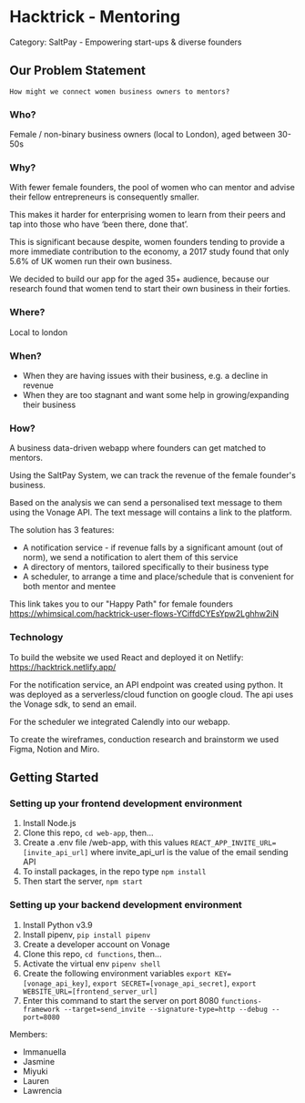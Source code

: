 # Hacktrick - Mentoring

Category: SaltPay - Empowering start-ups & diverse founders

## Our Problem Statement 

```
How might we connect women business owners to mentors?
```

### Who?

Female / non-binary business owners (local to London), aged between 30-50s

### Why?

With fewer female founders, the pool of women who can mentor and advise their fellow entrepreneurs is consequently smaller. 

This makes it harder for enterprising women to learn from their peers and tap into those who have ‘been there, done that’.

This is significant because despite, women founders tending to provide a more immediate contribution to the economy, a 2017 study found that only 5.6% of UK women run their own business.

We decided to build our app for the aged 35+ audience, because our research found that women tend to start their own business in their forties.

### Where?

Local to london

### When?
- When they are having issues with their business, e.g. a decline in revenue
- When they are too stagnant and want some help in growing/expanding their business

### How?

A business data-driven webapp where founders can get matched to mentors.

Using the SaltPay System, we can track the revenue of the female founder's business. 

Based on the analysis we can send a personalised text message to them using the Vonage API. The text message will contains a link to the platform.

The solution has 3 features:
- A notification service - if revenue falls by a significant amount (out of norm), we send a notification to alert them of this service
- A directory of mentors, tailored specifically to their business type
- A scheduler, to arrange a time and place/schedule that is convenient for both mentor and mentee

This link takes you to our "Happy Path" for female founders https://whimsical.com/hacktrick-user-flows-YCiffdCYEsYpw2Lghhw2iN 

### Technology

To build the website we used React and deployed it on Netlify: https://hacktrick.netlify.app/

For the notification service, an API endpoint was created using python. It was deployed as a serverless/cloud function on google cloud. The api uses the Vonage sdk, to send an email.

For the scheduler we integrated Calendly into our webapp. 

To create the wireframes, conduction research and brainstorm we used Figma, Notion and Miro.

## Getting Started

### Setting up your frontend development environment

1. Install Node.js
2. Clone this repo, `cd web-app`, then...
3. Create a .env file /web-app, with this values `REACT_APP_INVITE_URL=[invite_api_url]` where invite_api_url is the value of the email sending API
4. To install packages, in the repo type `npm install`
5. Then start the server, `npm start`

### Setting up your backend development environment

1. Install Python v3.9
2. Install pipenv, `pip install pipenv`
3. Create a developer account on Vonage
4. Clone this repo, `cd functions`, then...
5. Activate the virtual env `pipenv shell`
6. Create the following environment variables `export KEY=[vonage_api_key]`, `export SECRET=[vonage_api_secret]`, `export WEBSITE_URL=[frontend_server_url]`
7. Enter this command to start the server on port 8080 `functions-framework --target=send_invite --signature-type=http --debug --port=8080` 


Members:

- Immanuella
- Jasmine
- Miyuki
- Lauren
- Lawrencia
